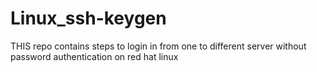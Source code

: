 # Linux_ssh-keygen
THIS repo  contains steps to login in from one to different server without password authentication on red hat linux
